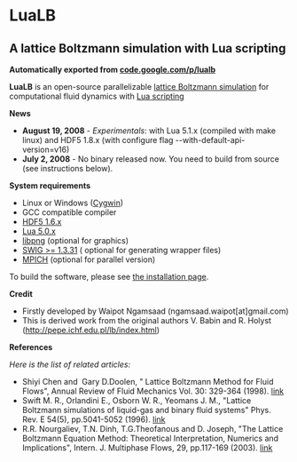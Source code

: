 # LuaLB
## A lattice Boltzmann simulation with Lua scripting

**Automatically exported from [code.google.com/p/lualb](https://code.google.com/p/lualb/)** 


**LuaLB** is an open-source parallelizable [lattice Boltzmann simulation](http://en.wikipedia.org/wiki/Lattice_Boltzmann_methods) for computational fluid dynamics with [Lua scripting](http://lua.org)


**News**
* **August 19, 2008** - *Experimentals*: with Lua 5.1.x (compiled with make linux) and HDF5 1.8.x (with configure flag --with-default-api-version=v16) 
* **July 2, 2008** - No binary released now. You need to build from source (see instructions below).

**System requirements**
* Linux or Windows ([Cygwin](http://www.cygwin.com/))
* GCC compatible compiler
* [HDF5 1.6.x](http://www.hdfgroup.org/HDF5/release/obtain5.html)
* [Lua 5.0.x](http://www.lua.org/)
* [libpng](http://www.libpng.org/pub/png/libpng.html) (optional for graphics)
* [SWIG >= 1.3.31](http://www.swig.org/) ( optional for generating wrapper files)
* [MPICH](http://www-unix.mcs.anl.gov/mpi/mpich1/) (optional for parallel version)


To build the software, please see [the installation page](https://github.com/xderhan/LuaLB/wiki/Installation).


**Credit**
- Firstly developed by Waipot Ngamsaad (ngamsaad.waipot[at]gmail.com)
- This is derived work from the original authors V. Babin and R. Holyst (http://pepe.ichf.edu.pl/lb/index.html)

**References**

*Here is the list of related articles:*

- Shiyi Chen and ­ Gary D.Doolen, " Lattice Boltzmann Method for Fluid Flows", Annual Review of Fluid Mechanics Vol. 30: 329-364 (1998). [link](http://arjournals.annualreviews.org/doi/abs/10.1146/annurev.fluid.30.1.329)
- Swift M. R., Orlandini E., Osborn W. R., Yeomans J. M., "Lattice Boltzmann simulations of liquid-gas and binary fluid systems" Phys. Rev. E 54(5), pp.5041-5052 (1996). [link](http://prola.aps.org/abstract/PRE/v54/i5/p5041_1)
- R.R. Nourgaliev, T.N. Dinh, T.G.Theofanous and D. Joseph, "The Lattice Boltzmann Equation Method: Theoretical Interpretation, Numerics and Implications", Intern. J. Multiphase Flows, 29, pp.117-169 (2003). [link](http://www.sciencedirect.com/science?_ob=ArticleURL&_udi=B6V45-47DM4F8-2&_user=206209&_coverDate=01%2F31%2F2003&_rdoc=7&_fmt=full&_orig=browse&_srch=doc-info(%23toc%235749%232003%23999709998%231%23FLA%23display%23Volume)&_cdi=5749&_sort=d&_docanchor=&view=c&_ct=8&_acct=C000014278&_version=1&_urlVersion=0&_userid=206209&md5=99173a6846c184b139e48643ba534127)
